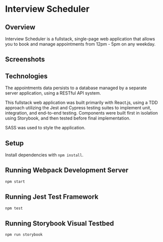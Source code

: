 # Interview Scheduler

## Overview

Interview Scheduler is a fullstack, single-page web application that allows you to book and manage appointments from 12pm - 5pm on any weekday.

## Screenshots



## Technologies

The appointments data persists to a database managed by a separate server application, using a RESTful API system.

This fullstack web application was built primarily with React.js, using a TDD approach utilizing the Jest and Cypress testing suites to implement unit, integration, and end-to-end testing. Components were built first in isolation using Storybook, and then tested before final implementation.

SASS was used to style the application.

## Setup

Install dependencies with `npm install`.

## Running Webpack Development Server

```sh
npm start
```

## Running Jest Test Framework

```sh
npm test
```

## Running Storybook Visual Testbed

```sh
npm run storybook
```